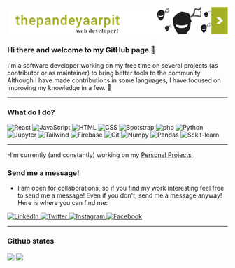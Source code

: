 <!-- <img src="/logo.jpeg" alt="banner" /> -->
<img src="banner.png" alt="banner" />

### Hi there and welcome to my GitHub page 👋
I'm a software developer working on my free time on several projects (as contributor or as maintainer) to bring better tools to the community. Although I have made contributions in some languages, I have focused on improving my knowledge in a few. 🤞

---

### What do I do?

<p>
<img alt="React" src="https://img.shields.io/badge/React-61DAFB?logo=react&logoColor=white&style=for-the-page" />
<img alt="JavaScript" src="https://img.shields.io/badge/JavaScript-F7DF1E?logo=javascript&logoColor=white&style=for-the-page" />
<img alt="HTML" src="https://img.shields.io/badge/HTML-E34F26?logo=html5&logoColor=white&style=for-the-page" />
<img alt="CSS" src="https://img.shields.io/badge/CSS-1572B6?logo=css3&logoColor=white&style=for-the-page" />
<img alt="Bootstrap" src="https://img.shields.io/badge/Bootstrap-7952B3?logo=bootstrap&logoColor=white&style=for-the-page" />
<img alt="php" src="https://img.shields.io/badge/PHP-777BB4?logo=php&logoColor=white&style=for-the-page" />
<img alt="Python" src="https://img.shields.io/badge/Python-3776AB?logo=python&logoColor=white&style=for-the-page" />
<img alt="Jupyter" src="https://img.shields.io/badge/Jupyter-F37626?logo=jupyter&logoColor=white&style=for-the-page" />
<img alt="Tailwind" src="https://img.shields.io/badge/Tailwind-06B6D4?logo=tailwind&logoColor=white&style=for-the-page" />
<img alt="Firebase" src="https://img.shields.io/badge/Firebase-FFCA28?logo=firebase&logoColor=white&style=for-the-page" />
<img alt="Git" src="https://img.shields.io/badge/Git-F05032?logo=git&logoColor=white&style=for-the-page" />
  <img alt="Numpy" src="https://img.shields.io/badge/Numpy-013243?logo=numpy&logoColor=white&style=for-the-page" />
  <img alt="Pandas" src="https://img.shields.io/badge/Pandas-150458?logo=pandas&logoColor=white&style=for-the-page" />
  <img alt="Sckit-learn " src="https://img.shields.io/badge/Scikit-learn-F7931E?logo=scikit-learn&logoColor=white&style=for-the-page" />
  </p>
  
  ---
  
  -I’m currently (and constantly) working on my <a href="https://github.com/thepandeyaarpit"> Personal Projects </a>.
  
  ### Send me a message!
  - I am open for collaborations, so if you find my work interesting feel free to send me a message! Even if you don't, send me a message anyway! Here is where you can find me:

<p>
  <a href="https://www.linkedin.com/in/arpit-pandeya-610173199">
       <img alt="LinkedIn" src="https://img.shields.io/badge/LinkedIn-0A66C2?logo=linkedin&logoColor=white&style=for-the-page" /> 
  </a>
  <a href="https://twitter.com/ArpitPandeya">
       <img alt="Twitter" src="https://img.shields.io/badge/Twitter-1DA1F2?logo=twitter&logoColor=white&style=for-the-page" /> 
  </a>
  <a href="https://instagram.com/pandeya_arpit?igshid=YmMyMTA2M2Y=">
       <img alt="Instagram" src="https://img.shields.io/badge/Instagram-E4405F?logo=instagram&logoColor=white&style=for-the-page" /> 
  </a>
  <a href="https://www.facebook.com/arpit.pandeya.9">
       <img alt="Facebook" src="https://img.shields.io/badge/Facebook-1877F2?logo=facebook&logoColor=white&style=for-the-page" /> 
  </a>

</p>

---

### Github states
<img align="center" src="https://github-readme-stats.vercel.app/api?username=thepandeyaarpit&count_private=true&show_icons=true&title_color=FD9047&text_color=0C2233&custom_title=Arpit+Pandeya's+Github+Stats" />

<img align="center" src="https://github-readme-stats.vercel.app/api/top-langs/?username=thepandeyaarpit&hide=html&layout=compact&title_color=FD9047&icon_color=0C2233&bg_color=0C2233&text_color=D6D6D6" />
